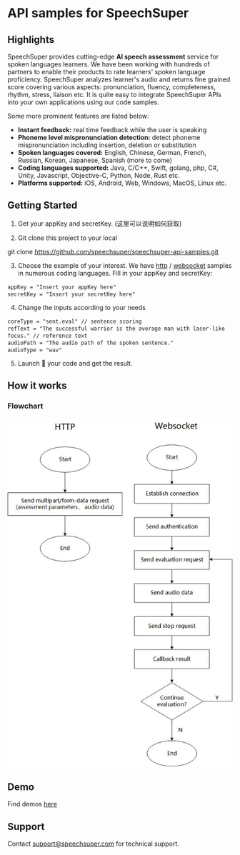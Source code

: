 
# API samples for SpeechSuper

## Highlights
SpeechSuper provides cutting-edge **AI speech assessment** service for spoken languages learners. We have been working with hundreds of partners to enable their products to rate learners' spoken language proficiency. SpeechSuper analyzes learner's audio and returns fine grained score covering various aspects: pronunciation, fluency, completeness, rhythm, stress, liaison etc. It is quite easy to integrate SpeechSuper APIs into your own applications using our code samples. 

Some more prominent features are listed below:

* **Instant feedback:** real time feedback while the user is speaking
* **Phoneme level mispronunciation detection:** detect phoneme mispronunciation including insertion, deletion or substitution
* **Spoken languages covered:** English, Chinese, German, French, Russian, Korean, Japanese, Spanish (more to come)
* **Coding languages supported:** Java, C/C++, Swift, golang, php, C#, Unity, Javascript, Objective-C, Python, Node, Rust etc.
* **Platforms supported:** iOS, Android, Web, Windows, MacOS, Linux etc.

## Getting Started
1. Get your appKey and secretKey. (这里可以说明如何获取)

2. Git clone this project to your local

git clone https://github.com/speechsuper/speechsuper-api-samples.git

3. Choose the example of your interest. We have [http](https://github.com/speechsuper/speechsuper-api-samples/tree/main/http_samples) / [websocket](https://github.com/speechsuper/speechsuper-api-samples/tree/main/websocket_samples) samples in numerous coding languages. Fill in your appKey and secretKey: 
``` 
appKey = "Insert your appKey here"
secretKey = "Insert your secretKey here"
```

4. Change the inputs according to your needs
```
coreType = "sent.eval" // sentence scoring
refText = "The successful warrior is the average man with laser-like focus." // reference text
audioPath = "The audio path of the spoken sentence." 
audioType = "wav"
```

5. Launch 🚀 your code and get the result.

## How it works 
### Flowchart
![](./images/Flowchart.jpg)

## Demo

Find demos [here](https://www.speechsuper.com/demo/english/index.html)

## Support
Contact support@speechsuper.com for technical support.
